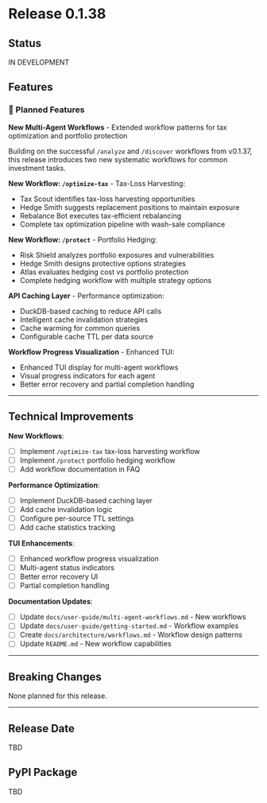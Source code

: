 # Release 0.1.38

## Status
IN DEVELOPMENT

## Features

### 🚧 Planned Features

**New Multi-Agent Workflows** - Extended workflow patterns for tax optimization and portfolio protection

Building on the successful `/analyze` and `/discover` workflows from v0.1.37, this release introduces two new systematic workflows for common investment tasks.

**New Workflow: `/optimize-tax`** - Tax-Loss Harvesting:
- Tax Scout identifies tax-loss harvesting opportunities
- Hedge Smith suggests replacement positions to maintain exposure
- Rebalance Bot executes tax-efficient rebalancing
- Complete tax optimization pipeline with wash-sale compliance

**New Workflow: `/protect`** - Portfolio Hedging:
- Risk Shield analyzes portfolio exposures and vulnerabilities
- Hedge Smith designs protective options strategies
- Atlas evaluates hedging cost vs portfolio protection
- Complete hedging workflow with multiple strategy options

**API Caching Layer** - Performance optimization:
- DuckDB-based caching to reduce API calls
- Intelligent cache invalidation strategies
- Cache warming for common queries
- Configurable cache TTL per data source

**Workflow Progress Visualization** - Enhanced TUI:
- Enhanced TUI display for multi-agent workflows
- Visual progress indicators for each agent
- Better error recovery and partial completion handling

---

## Technical Improvements

**New Workflows**:
- [ ] Implement `/optimize-tax` tax-loss harvesting workflow
- [ ] Implement `/protect` portfolio hedging workflow
- [ ] Add workflow documentation in FAQ

**Performance Optimization**:
- [ ] Implement DuckDB-based caching layer
- [ ] Add cache invalidation logic
- [ ] Configure per-source TTL settings
- [ ] Add cache statistics tracking

**TUI Enhancements**:
- [ ] Enhanced workflow progress visualization
- [ ] Multi-agent status indicators
- [ ] Better error recovery UI
- [ ] Partial completion handling

**Documentation Updates**:
- [ ] Update `docs/user-guide/multi-agent-workflows.md` - New workflows
- [ ] Update `docs/user-guide/getting-started.md` - Workflow examples
- [ ] Create `docs/architecture/workflows.md` - Workflow design patterns
- [ ] Update `README.md` - New workflow capabilities

---

## Breaking Changes

None planned for this release.

---

## Release Date
TBD

## PyPI Package
TBD
